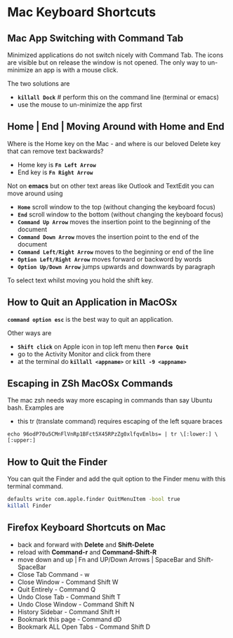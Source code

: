 
# Mac Keyboard Shortcuts

## Mac App Switching with Command Tab

Minimized applications do not switch nicely with Command Tab. The icons are visible but on release the window is not opened. The only way to un-minimize an app is with a mouse click.

The two solutions are
- **`killall Dock`** # perform this on the command line (terminal or emacs)
- use the mouse to un-minimize the app first

## Home | End | Moving Around with Home and End

Where is the Home key on the Mac - and where is our beloved Delete key that can remove text backwards?

- Home key is **`Fn Left Arrow`**
- End key is **`Fn Right Arrow`**

Not on **emacs** but on other text areas like Outlook and TextEdit you can move around using

- **`Home`** scroll window to the top (without changing the keyboard focus)
- **`End`** scroll window to the bottom (without changing the keyboard focus)
- **`Command Up Arrow`** moves the insertion point to the beginning of the document
- **`Command Down Arrow`** moves the insertion point to the end of the document
- **`Command Left/Right Arrow`** moves to the beginning or end of the line
- **`Option Left/Right Arrow`** moves forward or backword by words
- **`Option Up/Down Arrow`** jumps upwards and downwards by paragraph

To select text whilst moving you hold the shift key.


## How to Quit an Application in MacOSx

**`command option esc`** is the best way to quit an application.

Other ways are
- **`Shift click`** on Apple icon in top left menu then **`Force Quit`**
- go to the Activity Monitor and click from there
- at the terminal do **`killall <appname>`** or **`kill -9 <appname>`**


## Escaping in ZSh MacOSx Commands

The mac zsh needs way more escaping in commands than say Ubuntu bash. Examples are

- this tr (translate command) requires escaping of the left square braces

```
echo 96odP70u5CMnFlVnRp1BFct5X45RPzZg0xlfqvEmlbs= | tr \[:lower:] \[:upper:]
```


## How to Quit the Finder

You can quit the Finder and add the quit option to the Finder menu with this terminal command.

``` zsh
defaults write com.apple.finder QuitMenuItem -bool true
killall Finder
```


## Firefox Keyboard Shortcuts on Mac

- back and forward with **Delete** and **Shift-Delete**
- reload with **Command-r** and **Command-Shift-R**
- move down and up | Fn and UP/Down Arrows | SpaceBar and Shift-SpaceBar
- Close Tab Command - w
- Close Window - Command Shift W
- Quit Entirely - Command Q
- Undo Close Tab - Command Shift T
- Undo Close Window - Command Shift N
- History Sidebar - Command Shift H
- Bookmark this page - Command dD
- Bookmark ALL Open Tabs - Command Shift D
